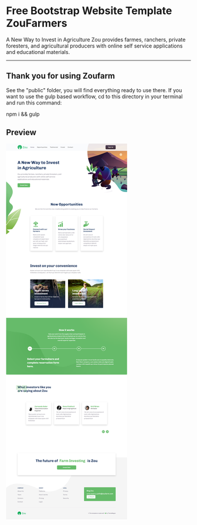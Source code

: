 # Free Bootstrap Website Template ZouFarmers
A New Way to Invest in Agriculture Zou provides farmes, ranchers, private foresters, and agricultural producers with online self service applications and educational materials.

---
## Thank you for using Zoufarm 

See the "public" folder, you will find everything ready to use there. If you want to use the gulp based workflow, cd to this directory in your terminal and run this command: 

npm i && gulp

## Preview

[![](screenshoot.png)](https://github.com/crsiwal/Free-Bootstrap-Website-Template-ZouFarmers)